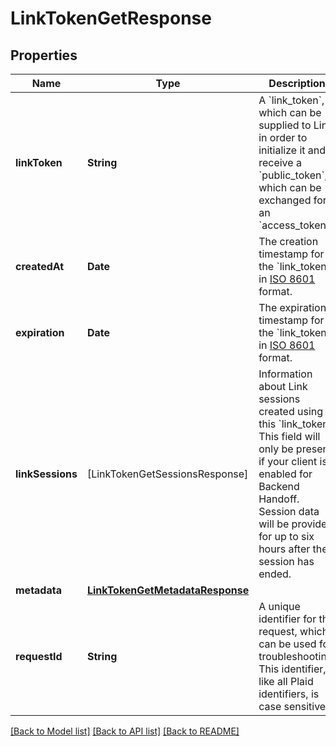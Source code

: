 # LinkTokenGetResponse

## Properties
Name | Type | Description | Notes
------------ | ------------- | ------------- | -------------
**linkToken** | **String** | A &#x60;link_token&#x60;, which can be supplied to Link in order to initialize it and receive a &#x60;public_token&#x60;, which can be exchanged for an &#x60;access_token&#x60;. | 
**createdAt** | **Date** | The creation timestamp for the &#x60;link_token&#x60;, in [ISO 8601](https://wikipedia.org/wiki/ISO_8601) format. | 
**expiration** | **Date** | The expiration timestamp for the &#x60;link_token&#x60;, in [ISO 8601](https://wikipedia.org/wiki/ISO_8601) format. | 
**linkSessions** | [LinkTokenGetSessionsResponse] | Information about Link sessions created using this &#x60;link_token&#x60;. This field will only be present if your client is enabled for Backend Handoff. Session data will be provided for up to six hours after the session has ended. | [optional] 
**metadata** | [**LinkTokenGetMetadataResponse**](LinkTokenGetMetadataResponse.md) |  | 
**requestId** | **String** | A unique identifier for the request, which can be used for troubleshooting. This identifier, like all Plaid identifiers, is case sensitive. | 

[[Back to Model list]](../README.md#documentation-for-models) [[Back to API list]](../README.md#documentation-for-api-endpoints) [[Back to README]](../README.md)


